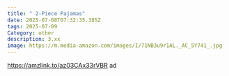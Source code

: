 ```yaml
---
title: " 2-Piece Pajamas"
date: 2025-07-08T07:32:35.385Z
tags: 2025-07-09
Category: other
description: 3.xx
image: https://m.media-amazon.com/images/I/71NB3u9r1AL._AC_SY741_.jpg
---
```

https://amzlink.to/az03CAx33rVBR ad